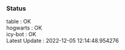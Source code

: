 ### Status


table : OK  
hogwarts : OK  
icy-bot : OK  
Latest Update : 2022-12-05 12:14:48.954276

